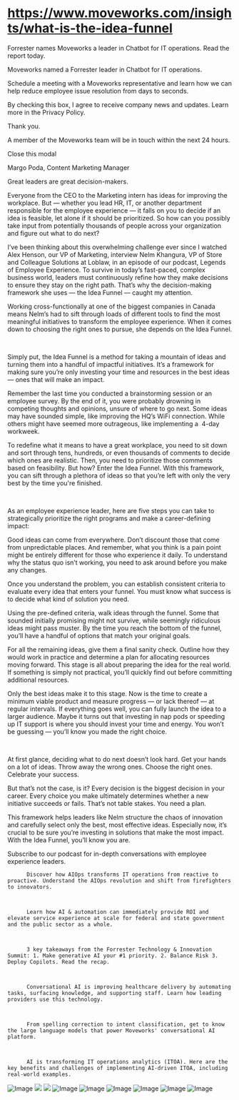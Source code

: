 # https://www.moveworks.com/insights/what-is-the-idea-funnel

Forrester names Moveworks a leader in Chatbot for IT operations. Read the report today.

Moveworks named a Forrester leader in Chatbot for IT operations. 

Schedule a meeting with a Moveworks representative and learn how we can help reduce employee issue resolution from days to seconds.

By checking this box, I agree to receive company news and updates. Learn more in the Privacy Policy.

Thank you.

A member of the Moveworks team will be in touch within the next 24 hours.



  Close this modal
  



Margo Poda, Content Marketing Manager


Great leaders are great decision-makers.

Everyone from the CEO to the Marketing intern has ideas for improving the workplace. But — whether you lead HR, IT, or another department responsible for the employee experience — it falls on you to decide if an idea is feasible, let alone if it should be prioritized. So how can you possibly take input from potentially thousands of people across your organization and figure out what to do next?

I’ve been thinking about this overwhelming challenge ever since I watched Alex Henson, our VP of Marketing, interview Nelm Khangura, VP of Store and Colleague Solutions at Loblaw, in an episode of our podcast, Legends of Employee Experience. To survive in today’s fast-paced, complex business world, leaders must continuously refine how they make decisions to ensure they stay on the right path. That’s why the decision-making framework she uses — the Idea Funnel — caught my attention.

Working cross-functionally at one of the biggest companies in Canada means Nelm’s had to sift through loads of different tools to find the most meaningful initiatives to transform the employee experience. When it comes down to choosing the right ones to pursue, she depends on the Idea Funnel.

 

Simply put, the Idea Funnel is a method for taking a mountain of ideas and turning them into a handful of impactful initiatives. It’s a framework for making sure you’re only investing your time and resources in the best ideas — ones that will make an impact.

Remember the last time you conducted a brainstorming session or an employee survey. By the end of it, you were probably drowning in competing thoughts and opinions, unsure of where to go next. Some ideas may have sounded simple, like improving the HQ’s WiFi connection. While others might have seemed more outrageous, like implementing a  4-day workweek. 

To redefine what it means to have a great workplace, you need to sit down and sort through tens, hundreds, or even thousands of comments to decide which ones are realistic. Then, you need to prioritize those comments based on feasibility. But how? Enter the Idea Funnel. With this framework, you can sift through a plethora of ideas so that you’re left with only the very best by the time you're finished.

 

As an employee experience leader, here are five steps you can take to strategically prioritize the right programs and make a career-defining impact:

Good ideas can come from everywhere. Don’t discount those that come from unpredictable places. And remember, what you think is a pain point might be entirely different for those who experience it daily. To understand why the status quo isn’t working, you need to ask around before you make any changes. 

Once you understand the problem, you can establish consistent criteria to evaluate every idea that enters your funnel. You must know what success is to decide what kind of solution you need. 

Using the pre-defined criteria, walk ideas through the funnel. Some that sounded initially promising might not survive, while seemingly ridiculous ideas might pass muster. By the time you reach the bottom of the funnel, you’ll have a handful of options that match your original goals.

For all the remaining ideas, give them a final sanity check. Outline how they would work in practice and determine a plan for allocating resources moving forward. This stage is all about preparing the idea for the real world. If something is simply not practical, you’ll quickly find out before committing additional resources.

Only the best ideas make it to this stage. Now is the time to create a minimum viable product and measure progress — or lack thereof — at regular intervals. If everything goes well, you can fully launch the idea to a larger audience. Maybe it turns out that investing in nap pods or speeding up IT support is where you should invest your time and energy. You won’t be guessing — you’ll know you made the right choice.

 

At first glance, deciding what to do next doesn’t look hard. Get your hands on a lot of ideas. Throw away the wrong ones. Choose the right ones. Celebrate your success. 

But that’s not the case, is it? Every decision is the biggest decision in your career. Every choice you make ultimately determines whether a new initiative succeeds or fails. That’s not table stakes. You need a plan. 

This framework helps leaders like Nelm structure the chaos of innovation and carefully select only the best, most effective ideas. Especially now, it’s crucial to be sure you’re investing in solutions that make the most impact. With the Idea Funnel, you’ll know you are.

Subscribe to our podcast for in-depth conversations with employee experience leaders.


          Discover how AIOps transforms IT operations from reactive to proactive. Understand the AIOps revolution and shift from firefighters to innovators.
        


          Learn how AI & automation can immediately provide ROI and elevate service experience at scale for federal and state government and the public sector as a whole.
        


          3 key takeaways from the Forrester Technology & Innovation Summit: 1. Make generative AI your #1 priority. 2. Balance Risk 3. Deploy Copilots. Read the recap.
        


          Conversational AI is improving healthcare delivery by automating tasks, surfacing knowledge, and supporting staff. Learn how leading providers use this technology.
        


          From spelling correction to intent classification, get to know the large language models that power Moveworks' conversational AI platform.
        


          AI is transforming IT operations analytics (ITOA). Here are the key benefits and challenges of implementing AI-driven ITOA, including real-world examples.
        



![Image](https://www.moveworks.com/hubfs/img/site/qr-demo.png)
![](https://www.moveworks.com/hubfs/Idea%20Funnel_V1_FINAL.png)
![](https://www.moveworks.com/hubfs/Idea%20Funnel_V1_FINAL.png)
![Image](https://www.moveworks.com/hs-fs/hubfs/AIOps-featured-image.png?length=50&name=AIOps-featured-image.png)
![Image](https://www.moveworks.com/hs-fs/hubfs/Public-Sector-Convo-AI.png?length=50&name=Public-Sector-Convo-AI.png)
![Image](https://www.moveworks.com/hs-fs/hubfs/Forrester%20T%26I%20%281%29.png?length=50&name=Forrester%20T&I%20%281%29.png)
![Image](https://www.moveworks.com/hs-fs/hubfs/healthcare-test.png?length=50&name=healthcare-test.png)
![Image](https://www.moveworks.com/hs-fs/hubfs/Moveworks_LLM_Feature.png?length=50&name=Moveworks_LLM_Feature.png)
![Image](https://www.moveworks.com/hs-fs/hubfs/ITOA_feature.png?length=50&name=ITOA_feature.png)
